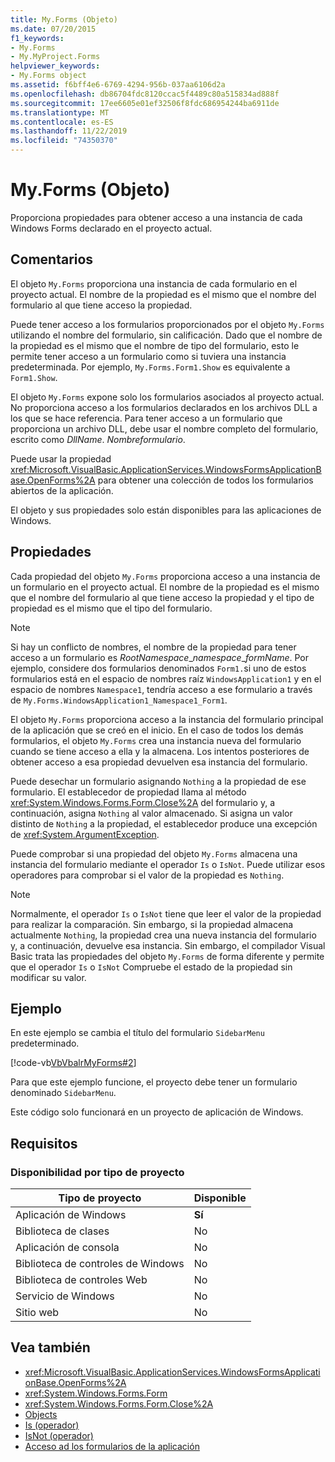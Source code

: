 ```yaml
---
title: My.Forms (Objeto)
ms.date: 07/20/2015
f1_keywords:
- My.Forms
- My.MyProject.Forms
helpviewer_keywords:
- My.Forms object
ms.assetid: f6bff4e6-6769-4294-956b-037aa6106d2a
ms.openlocfilehash: db86704fdc8120ccac5f4489c80a515834ad888f
ms.sourcegitcommit: 17ee6605e01ef32506f8fdc686954244ba6911de
ms.translationtype: MT
ms.contentlocale: es-ES
ms.lasthandoff: 11/22/2019
ms.locfileid: "74350370"
---
```

# <a name="myforms-object"></a>My.Forms (Objeto)

Proporciona propiedades para obtener acceso a una instancia de cada Windows Forms declarado en el proyecto actual.

## <a name="remarks"></a>Comentarios

El objeto `My.Forms` proporciona una instancia de cada formulario en el proyecto actual. El nombre de la propiedad es el mismo que el nombre del formulario al que tiene acceso la propiedad.

Puede tener acceso a los formularios proporcionados por el objeto `My.Forms` utilizando el nombre del formulario, sin calificación. Dado que el nombre de la propiedad es el mismo que el nombre de tipo del formulario, esto le permite tener acceso a un formulario como si tuviera una instancia predeterminada. Por ejemplo, `My.Forms.Form1.Show` es equivalente a `Form1.Show`.

El objeto `My.Forms` expone solo los formularios asociados al proyecto actual. No proporciona acceso a los formularios declarados en los archivos DLL a los que se hace referencia. Para tener acceso a un formulario que proporciona un archivo DLL, debe usar el nombre completo del formulario, escrito como *DllName*. *Nombreformulario*.

Puede usar la propiedad <xref:Microsoft.VisualBasic.ApplicationServices.WindowsFormsApplicationBase.OpenForms%2A> para obtener una colección de todos los formularios abiertos de la aplicación.

El objeto y sus propiedades solo están disponibles para las aplicaciones de Windows.

## <a name="properties"></a>Propiedades

Cada propiedad del objeto `My.Forms` proporciona acceso a una instancia de un formulario en el proyecto actual. El nombre de la propiedad es el mismo que el nombre del formulario al que tiene acceso la propiedad y el tipo de propiedad es el mismo que el tipo del formulario.

> [!NOTE]
> Si hay un conflicto de nombres, el nombre de la propiedad para tener acceso a un formulario es *RootNamespace*_*namespace*\_*formName*. Por ejemplo, considere dos formularios denominados `Form1.`si uno de estos formularios está en el espacio de nombres raíz `WindowsApplication1` y en el espacio de nombres `Namespace1`, tendría acceso a ese formulario a través de `My.Forms.WindowsApplication1_Namespace1_Form1`.

El objeto `My.Forms` proporciona acceso a la instancia del formulario principal de la aplicación que se creó en el inicio. En el caso de todos los demás formularios, el objeto `My.Forms` crea una instancia nueva del formulario cuando se tiene acceso a ella y la almacena. Los intentos posteriores de obtener acceso a esa propiedad devuelven esa instancia del formulario.

Puede desechar un formulario asignando `Nothing` a la propiedad de ese formulario. El establecedor de propiedad llama al método <xref:System.Windows.Forms.Form.Close%2A> del formulario y, a continuación, asigna `Nothing` al valor almacenado. Si asigna un valor distinto de `Nothing` a la propiedad, el establecedor produce una excepción de <xref:System.ArgumentException>.

Puede comprobar si una propiedad del objeto `My.Forms` almacena una instancia del formulario mediante el operador `Is` o `IsNot`. Puede utilizar esos operadores para comprobar si el valor de la propiedad es `Nothing`.

> [!NOTE]
> Normalmente, el operador `Is` o `IsNot` tiene que leer el valor de la propiedad para realizar la comparación. Sin embargo, si la propiedad almacena actualmente `Nothing`, la propiedad crea una nueva instancia del formulario y, a continuación, devuelve esa instancia. Sin embargo, el compilador Visual Basic trata las propiedades del objeto `My.Forms` de forma diferente y permite que el operador `Is` o `IsNot` Compruebe el estado de la propiedad sin modificar su valor.

## <a name="example"></a>Ejemplo

En este ejemplo se cambia el título del formulario `SidebarMenu` predeterminado.

[!code-vb[VbVbalrMyForms#2](~/samples/snippets/visualbasic/VS_Snippets_VBCSharp/VbVbalrMyForms/VB/Class1.vb#2)]

Para que este ejemplo funcione, el proyecto debe tener un formulario denominado `SidebarMenu`.

Este código solo funcionará en un proyecto de aplicación de Windows.

## <a name="requirements"></a>Requisitos

### <a name="availability-by-project-type"></a>Disponibilidad por tipo de proyecto

|Tipo de proyecto|Disponible|
|---|---|
|Aplicación de Windows|**Sí**|
|Biblioteca de clases|No|
|Aplicación de consola|No|
|Biblioteca de controles de Windows|No|
|Biblioteca de controles Web|No|
|Servicio de Windows|No|
|Sitio web|No|

## <a name="see-also"></a>Vea también

- <xref:Microsoft.VisualBasic.ApplicationServices.WindowsFormsApplicationBase.OpenForms%2A>
- <xref:System.Windows.Forms.Form>
- <xref:System.Windows.Forms.Form.Close%2A>
- [Objects](../../../visual-basic/language-reference/objects/index.md)
- [Is (operador)](../../../visual-basic/language-reference/operators/is-operator.md)
- [IsNot (operador)](../../../visual-basic/language-reference/operators/isnot-operator.md)
- [Acceso ad los formularios de la aplicación](../../../visual-basic/developing-apps/programming/accessing-application-forms.md)
